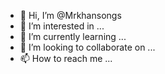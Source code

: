 - 👋 Hi, I’m @Mrkhansongs
- 👀 I’m interested in ...
- 🌱 I’m currently learning ...
- 💞️ I’m looking to collaborate on ...
- 📫 How to reach me ...

<!---
Mrkhansongs/Mrkhansongs is a ✨ special ✨ repository because its `README.md` (this file) appears on your GitHub profile.
You can click the Preview link to take a look at your changes.
--->

